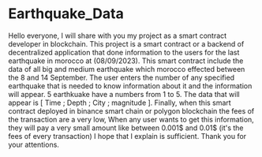 # Earthquake_Data
Hello everyone, I will share with you my project as a smart contract developer in blockchain.
This project is a smart contract or a backend of decentralized application that done information to the users for the last earthquake in morocco at (08/09/2023).
This smart contract include the data of all big and medium earthquake which morocco effected between the 8 and 14 September.
The user enters the number of any specified earthquake that is needed to know information about it and the information will appear.
5 earthkuake have a numbers from 1 to 5.
The data that will appear is [ Time ; Depth ; City ; magnitude ].
Finally, when this smart contract deployed in binance smart chain or polygon blockchain the fees of the transaction are a very low, 
When any user wants to get this information, they will pay a very small amount like between 0.001$ and 0.01$ (it's the fees of every transaction)
I hope that I explain is sufficient.
Thank you for your attentions.
